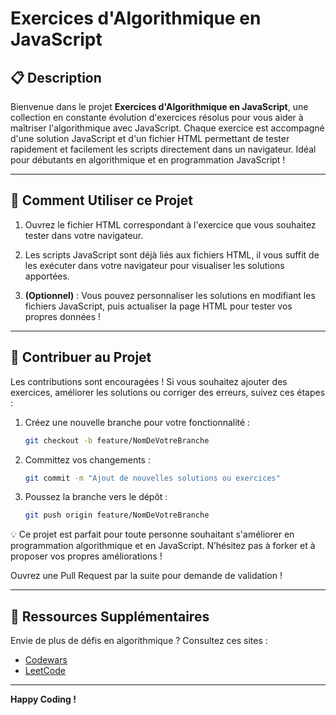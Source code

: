 # **Exercices d'Algorithmique en JavaScript**

## 📋 **Description**

Bienvenue dans le projet **Exercices d'Algorithmique en JavaScript**, une collection en constante évolution d'exercices résolus pour vous aider à maîtriser l'algorithmique avec JavaScript. Chaque exercice est accompagné d'une solution JavaScript et d'un fichier HTML permettant de tester rapidement et facilement les scripts directement dans un navigateur. Idéal pour débutants en algorithmique et en programmation JavaScript !

---

## 🚀 **Comment Utiliser ce Projet**

1. Ouvrez le fichier HTML correspondant à l'exercice que vous souhaitez tester dans votre navigateur.

2. Les scripts JavaScript sont déjà liés aux fichiers HTML, il vous suffit de les exécuter dans votre navigateur pour visualiser les solutions apportées.

3. **(Optionnel)** : Vous pouvez personnaliser les solutions en modifiant les fichiers JavaScript, puis actualiser la page HTML pour tester vos propres données !

---

## 🤝 **Contribuer au Projet**

Les contributions sont encouragées ! Si vous souhaitez ajouter des exercices, améliorer les solutions ou corriger des erreurs, suivez ces étapes :

1. Créez une nouvelle branche pour votre fonctionnalité :

    ```bash
    git checkout -b feature/NomDeVotreBranche
    ```

2. Committez vos changements :

    ```bash
    git commit -m "Ajout de nouvelles solutions ou exercices"
    ```

3. Poussez la branche vers le dépôt :

    ```bash
    git push origin feature/NomDeVotreBranche
    ```

💡 Ce projet est parfait pour toute personne souhaitant s'améliorer en programmation algorithmique et en JavaScript. N’hésitez pas à forker et à proposer vos propres améliorations !

Ouvrez une Pull Request par la suite pour demande de validation !


---

## 🔗 **Ressources Supplémentaires**

Envie de plus de défis en algorithmique ? Consultez ces sites :
- [Codewars](https://www.codewars.com)
- [LeetCode](https://leetcode.com)

---

**Happy Coding !**
